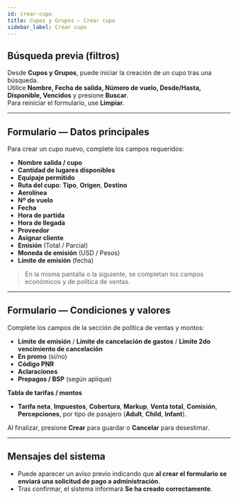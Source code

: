```yaml
---
id: crear-cupo
title: Cupos y Grupos — Crear cupo
sidebar_label: Crear cupo
---
```


## Búsqueda previa (filtros)

Desde **Cupos y Grupos**, puede iniciar la creación de un cupo tras una búsqueda.  
Utilice **Nombre, Fecha de salida, Número de vuelo, Desde/Hasta, Disponible, Vencidos** y presione **Buscar**.  
Para reiniciar el formulario, use **Limpiar**.

---

## Formulario — Datos principales

Para crear un cupo nuevo, complete los campos requeridos:

- **Nombre salida / cupo**  
- **Cantidad de lugares disponibles**  
- **Equipaje permitido**  
- **Ruta del cupo**: **Tipo**, **Origen**, **Destino**  
- **Aerolínea**  
- **Nº de vuelo**  
- **Fecha**  
- **Hora de partida**  
- **Hora de llegada**  
- **Proveedor**  
- **Asignar cliente**  
- **Emisión** (Total / Parcial)  
- **Moneda de emisión** (USD / Pesos)  
- **Límite de emisión** (fecha)

> En la misma pantalla o la siguiente, se completan los campos económicos y de política de ventas.

---

## Formulario — Condiciones y valores

Complete los campos de la sección de política de ventas y montos:

- **Límite de emisión** / **Límite de cancelación de gastos** / **Límite 2do vencimiento de cancelación**  
- **En promo** (sí/no)  
- **Código PNR**  
- **Aclaraciones**  
- **Prepagos / BSP** (según aplique)

**Tabla de tarifas / montos**  
- **Tarifa neta**, **Impuestos**, **Cobertura**, **Markup**, **Venta total**, **Comisión**, **Percepciones**, por tipo de pasajero (**Adult**, **Child**, **Infant**).

Al finalizar, presione **Crear** para guardar o **Cancelar** para desestimar.

---

## Mensajes del sistema

- Puede aparecer un aviso previo indicando que **al crear el formulario se enviará una solicitud de pago a administración**.  
- Tras confirmar, el sistema informará **Se ha creado correctamente**.

